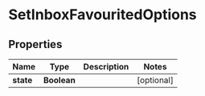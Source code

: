 

# SetInboxFavouritedOptions

## Properties

Name | Type | Description | Notes
------------ | ------------- | ------------- | -------------
**state** | **Boolean** |  |  [optional]



